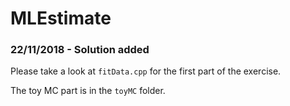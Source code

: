 # MLEstimate

### 22/11/2018 - Solution added

Please take a look at `fitData.cpp` for the first part of the exercise.

The toy MC part is in the `toyMC` folder.
